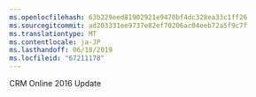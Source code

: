 ```yaml
---
ms.openlocfilehash: 63b229eed81902921e9470bf4dc328ea33c1ff26
ms.sourcegitcommit: ad203331ee9737e82ef70206ac04eeb72a5f9c7f
ms.translationtype: MT
ms.contentlocale: ja-JP
ms.lasthandoff: 06/18/2019
ms.locfileid: "67211178"
---
```

CRM Online 2016 Update